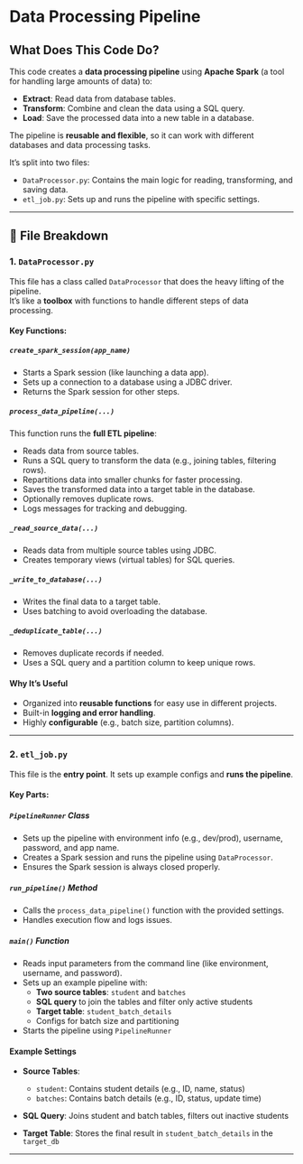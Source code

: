 # Data Processing Pipeline

## What Does This Code Do?

This code creates a **data processing pipeline** using **Apache Spark** (a tool for handling large amounts of data) to:

- **Extract**: Read data from database tables.
- **Transform**: Combine and clean the data using a SQL query.
- **Load**: Save the processed data into a new table in a database.

The pipeline is **reusable and flexible**, so it can work with different databases and data processing tasks.

It’s split into two files:

- `DataProcessor.py`: Contains the main logic for reading, transforming, and saving data.
- `etl_job.py`: Sets up and runs the pipeline with specific settings.

---

## 📁 File Breakdown

### 1. `DataProcessor.py`

This file has a class called `DataProcessor` that does the heavy lifting of the pipeline.  
It’s like a **toolbox** with functions to handle different steps of data processing.

#### Key Functions:

##### `create_spark_session(app_name)`

- Starts a Spark session (like launching a data app).
- Sets up a connection to a database using a JDBC driver.
- Returns the Spark session for other steps.

##### `process_data_pipeline(...)`

This function runs the **full ETL pipeline**:

- Reads data from source tables.
- Runs a SQL query to transform the data (e.g., joining tables, filtering rows).
- Repartitions data into smaller chunks for faster processing.
- Saves the transformed data into a target table in the database.
- Optionally removes duplicate rows.
- Logs messages for tracking and debugging.

##### `_read_source_data(...)`

- Reads data from multiple source tables using JDBC.
- Creates temporary views (virtual tables) for SQL queries.

##### `_write_to_database(...)`

- Writes the final data to a target table.
- Uses batching to avoid overloading the database.

##### `_deduplicate_table(...)`

- Removes duplicate records if needed.
- Uses a SQL query and a partition column to keep unique rows.

#### Why It’s Useful

- Organized into **reusable functions** for easy use in different projects.
- Built-in **logging and error handling**.
- Highly **configurable** (e.g., batch size, partition columns).

---

### 2. `etl_job.py`

This file is the **entry point**. It sets up example configs and **runs the pipeline**.

#### Key Parts:

##### `PipelineRunner` Class

- Sets up the pipeline with environment info (e.g., dev/prod), username, password, and app name.
- Creates a Spark session and runs the pipeline using `DataProcessor`.
- Ensures the Spark session is always closed properly.

##### `run_pipeline()` Method

- Calls the `process_data_pipeline()` function with the provided settings.
- Handles execution flow and logs issues.

##### `main()` Function

- Reads input parameters from the command line (like environment, username, and password).
- Sets up an example pipeline with:
  - **Two source tables**: `student` and `batches`
  - **SQL query** to join the tables and filter only active students
  - **Target table**: `student_batch_details`
  - Configs for batch size and partitioning
- Starts the pipeline using `PipelineRunner`

#### Example Settings

- **Source Tables**:
  - `student`: Contains student details (e.g., ID, name, status)
  - `batches`: Contains batch details (e.g., ID, status, update time)

- **SQL Query**: Joins student and batch tables, filters out inactive students

- **Target Table**: Stores the final result in `student_batch_details` in the `target_db`

---
